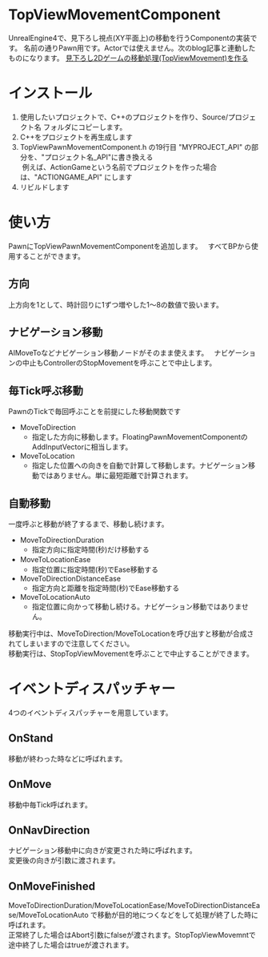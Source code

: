 # TopViewMovementComponent  

UnrealEngine4で、見下ろし視点(XY平面上)の移動を行うComponentの実装です。 
名前の通りPawn用です。Actorでは使えません。次のblog記事と連動したものになります。
[見下ろし2Dゲームの移動処理(TopViewMovement)を作る]()
  
# インストール  

1. 使用したいプロジェクトで、C++のプロジェクトを作り、Source/プロジェクト名 フォルダにコピーします。
1. C++をプロジェクトを再生成します
1. TopViewPawnMovementComponent.h の19行目 "MYPROJECT_API" の部分を、"プロジェクト名_API"に書き換える  
  例えば、ActionGameという名前でプロジェクトを作った場合は、"ACTIONGAME_API" にします
1. リビルドします  

# 使い方  
PawnにTopViewPawnMovementComponentを追加します。  
すべてBPから使用することができます。  

## 方向  
上方向を1として、時計回りに1ずつ増やした1～8の数値で扱います。  

## ナビゲーション移動  
AIMoveToなどナビゲーション移動ノードがそのまま使えます。  
ナビゲーションの中止もControllerのStopMovementを呼ぶことで中止します。  
  
## 毎Tick呼ぶ移動  
PawnのTickで毎回呼ぶことを前提にした移動関数です  

- MoveToDirection  
  - 指定した方向に移動します。FloatingPawnMovementComponentのAddInputVectorに相当します。  
- MoveToLocation  
  - 指定した位置への向きを自動で計算して移動します。ナビゲーション移動ではありません。単に最短距離で計算されます。  

## 自動移動
一度呼ぶと移動が終了するまで、移動し続けます。  

- MoveToDirectionDuration
  - 指定方向に指定時間(秒)だけ移動する
- MoveToLocationEase　
  - 指定位置に指定時間(秒)でEase移動する
- MoveToDirectionDistanceEase
  - 指定方向と距離を指定時間(秒)でEase移動する
- MoveToLocationAuto
  - 指定位置に向かって移動し続ける。ナビゲーション移動ではありません。
  
移動実行中は、MoveToDirection/MoveToLocationを呼び出すと移動が合成されてしまいますので注意してください。  
移動実行は、StopTopViewMovementを呼ぶことで中止することができます。  

# イベントディスパッチャー  
4つのイベントディスパッチャーを用意しています。

## OnStand  
移動が終わった時などに呼ばれます。

## OnMove  
移動中毎Tick呼ばれます。  

## OnNavDirection  
ナビゲーション移動中に向きが変更された時に呼ばれます。  
変更後の向きが引数に渡されます。  

## OnMoveFinished  
MoveToDirectionDuration/MoveToLocationEase/MoveToDirectionDistanceEase/MoveToLocationAuto で移動が目的地につくなどをして処理が終了した時に呼ばれます。  
正常終了した場合はAbort引数にfalseが渡されます。StopTopViewMovemntで途中終了した場合はtrueが渡されます。
